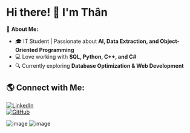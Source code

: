 # Hi there! 👋 I'm Thân

🚀 **About Me:**  
- 🎓 IT Student | Passionate about **AI, Data Extraction, and Object-Oriented Programming**  
- 💻 Love working with **SQL, Python, C++, and C#**  
- 🔍 Currently exploring **Database Optimization & Web Development**  

## 🌎 Connect with Me:
[![LinkedIn](https://img.shields.io/badge/-LinkedIn-0077B5?style=flat&logo=linkedin&logoColor=white)](https://linkedin.com/in/your-profile)  
[![GitHub](https://img.shields.io/badge/-GitHub-181717?style=flat&logo=github&logoColor=white)](https://github.com/your-github-username) 

![image](https://github.com/user-attachments/assets/d7d67093-28b4-4942-9d6b-4ae31456f185)
![image](https://github.com/user-attachments/assets/664faa25-fca0-426f-907f-21594e7cde57)



